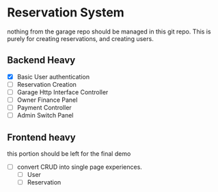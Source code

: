 # Reservation System

nothing from the garage repo should be managed in this git repo. This is purely for creating reservations, and creating users.

## Backend Heavy
- [x] Basic User authentication
- [ ] Reservation Creation
- [ ] Garage Http Interface Controller
- [ ] Owner Finance Panel
- [ ] Payment Controller
- [ ] Admin Switch Panel

## Frontend heavy
this portion should be left for the final demo
- [ ] convert CRUD into single page experiences.
  - [ ] User
  - [ ] Reservation
